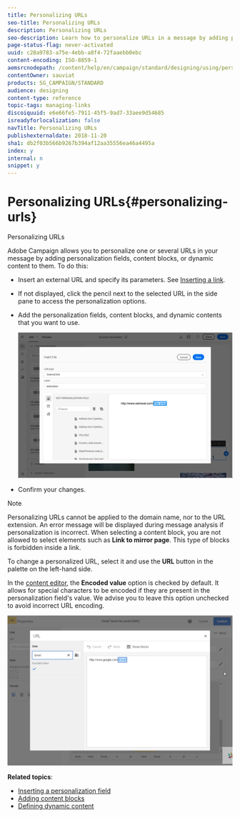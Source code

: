 ```yaml
---
title: Personalizing URLs
seo-title: Personalizing URLs
description: Personalizing URLs
seo-description: Learn how to personalize URLs in a message by adding personalization fields, content blocks, or dynamic content.
page-status-flag: never-activated
uuid: c28a9783-a75e-4ebb-a8f4-72faaebb0ebc
content-encoding: ISO-8859-1
aemsrcnodepath: /content/help/en/campaign/standard/designing/using/personalizing-urls
contentOwner: sauviat
products: SG_CAMPAIGN/STANDARD
audience: designing
content-type: reference
topic-tags: managing-links
discoiquuid: e6e66fe5-7911-45f5-9ad7-33aee9d54685
isreadyforlocalization: false
navTitle: Personalizing URLs
publishexternaldate: 2018-11-20
sha1: db2f03b566b9267b394af12aa35556ea46a4495a
index: y
internal: n
snippet: y
---
```


# Personalizing URLs{#personalizing-urls}

Personalizing URLs

Adobe Campaign allows you to personalize one or several URLs in your message by adding personalization fields, content blocks, or dynamic content to them. To do this:

* Insert an external URL and specify its parameters. See [Inserting a link](../../designing/using/inserting-a-link.md).
* If not displayed, click the pencil next to the selected URL in the side pane to access the personalization options.
* Add the personalization fields, content blocks, and dynamic contents that you want to use.

  ![](assets/des_personalize_links.png)

* Confirm your changes.

>[!NOTE]
>
>Personalizing URLs cannot be applied to the domain name, nor to the URL extension. An error message will be displayed during message analysis if personalization is incorrect. When selecting a content block, you are not allowed to select elements such as **Link to mirror page**. This type of blocks is forbidden inside a link.

To change a personalized URL, select it and use the **URL** button in the palette on the left-hand side.

In the [content editor](../../designing/using/about-personalization.md), the **Encoded value** option is checked by default. It allows for special characters to be encoded if they are present in the personalization field's value. We advise you to leave this option unchecked to avoid incorrect URL encoding.

![](assets/delivery_content_59.png)

**Related topics**:

* [Inserting a personalization field](../../designing/using/inserting-a-personalization-field.md)
* [Adding content blocks](../../designing/using/adding-a-content-block.md)
* [Defining dynamic content](../../designing/using/defining-dynamic-content-in-an-email.md)

